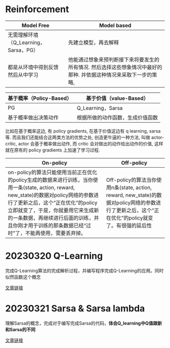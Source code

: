 # Reinforcement

| Model Free                            | Model based                                                  |
| ------------------------------------- | ------------------------------------------------------------ |
| 无需理解环境（Q_Learning，Sarsa，PG） | 先建立模型，再去解释                                         |
| 都是从环境中得到反馈然后从中学习      | 他能通过想象来预判断接下来将要发生的所有情况. 然后选择这些想象情况中最好的那种. 并依据这种情况来采取下一步的策略, |



| 基于概率（Policy-Based） | 基于价值（value-Based）          |
| ------------------------ | -------------------------------- |
| PG                       | Q_Learning，Sarsa                |
| 基于概率做出决策动作     | 根据所做的动作函数，生成价值函数 |

比如在基于概率这边, 有 policy gradients, 在基于价值这边有 q learning, sarsa 等. 而且我们还能结合这两类方法的优势之处, 创造更牛逼的一种方法, 叫做 actor-critic, actor 会基于概率做出动作, 而 critic 会对做出的动作给出动作的价值, 这样就在原有的 policy gradients 上加速了学习过程.

| On-policy                                                    | Off-policy                                                   |
| ------------------------------------------------------------ | ------------------------------------------------------------ |
| on-policy的算法只能使用当前正在优化的policy生成的数据来进行训练，当你使用一条(state, action, reward, new_state)的数据对policy网络的参数进行了更新之后，这个“正在优化”的policy立即就变了，于是，你就要用它来生成新的一条数据，再继续进行后面的训练，并且你刚才用于训练的那条数据已经“过时”了，不能再使用，需要丢弃掉。 | Off-policy的算法当你使用n条(state, action, reward, new_state)的数据对policy网络的参数进行了更新之后，这个“正在优化”的policy就变了。有很强的延后性 |



# 20230320 Q-Learning

完成Q-Learning算法的完成解析过程，并编写程序完成Q-Learning的应用。同时似然函数这个概念

[文章链接](https://github.com/ShawnZL/Reinforcement/blob/master/Q_Learning/Q_Learning.md)

# 20230321 Sarsa & Sarsa lambda

理解Sarsa的概念，完成对于编写完成Sarsa的代码，**体会Q_learning中Q值跟新和Sarsa的不同**

[文章链接](https://blog.csdn.net/zuzhiang/article/details/103180841)
